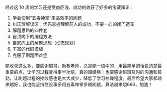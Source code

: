 经过这 10 周的学习还是受益匪浅，成功的收获了好多的宝藏知识：

1. 学会使用“五毒神掌”来高效率的刷题
2. 纠正理解误区：优先掌握理解前人的成功，不要一心的闭门造车
3. 解题思路的四件套
4. 自顶向下的编程方法
5. 自底向上的解题思想（动态规划）
6. 丰富的代码模板
7. 克服了刷题困难症

能收获这么多，要感谢超哥，助教老师，总是能一语中的，用最简单的话说清楚最重要的点，让学习过程变得事半功倍，真的超级强！也要感谢班班及时的沟通和鼓劲，让刷题过程的挫败感也是大大减少，降低了学习枯燥程度。最后希望大家都越来越好，我也能坚持住没事多用五毒神掌多刷刷题，算法越来越666，加油！